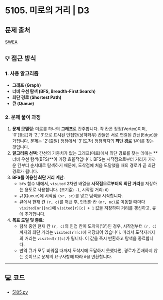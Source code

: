 # 5105. 미로의 거리 | D3

## 문제 출처
[SWEA](https://swexpertacademy.com/main/learn/course/lectureProblemViewer.do)

## 💡 접근 방식

### 1. 사용 알고리즘
* **그래프 (Graph)**
* **너비 우선 탐색 (BFS, Breadth-First Search)**
* **최단 경로 (Shortest Path)**
* **큐 (Queue)**

### 2. 문제 풀이 과정
1.  **문제 모델링**: 미로를 하나의 **그래프**로 간주합니다. 각 칸은 정점(Vertex)이며, '0'(통로)과 '2','3'으로 표시된 인접한(상하좌우) 칸들은 서로 연결된 간선(Edge)을 가집니다. 문제는 '2'(출발) 정점에서 '3'(도착) 정점까지의 **최단 경로** 길이를 찾는 것입니다.
2.  **알고리즘 선택**: 간선의 가중치가 없는 그래프(미로)에서 최단 경로를 찾는 데에는 **너비 우선 탐색(BFS)**이 가장 효율적입니다. BFS는 시작점으로부터 거리가 가까운 칸부터 순서대로 탐색하기 때문에, 도착점에 처음 도달했을 때의 경로가 곧 최단 경로가 됩니다.
3.  **BFS를 이용한 최단 거리 계산**:
    * `bfs` 함수 내에서, `visited` 2차원 배열을 **시작점으로부터의 최단 거리**를 저장하는 용도로 사용합니다. (초기값: `-1`, 시작점 거리: `0`)
    * 큐(Queue)에 시작점 `(sr, sc)`를 넣고 탐색을 시작합니다.
    * 큐에서 현재 칸 `(r, c)`를 꺼낸 후, 인접한 칸 `(nr, nc)`로 이동할 때마다 `visited[nr][nc]`에 `visited[r][c] + 1` 값을 저장하여 거리를 갱신하고, 큐에 추가합니다.
4.  **목표 도달 및 종료**:
    * 탐색 중인 현재 칸 `(r, c)`의 인접 칸이 도착지('3')인 경우, 시작점부터 `(r, c)`까지의 최단 거리는 `visited[r][c]`에 저장되어 있습니다. 따라서 도착지까지의 거리는 `visited[r][c]`가 됩니다. 이 값을 즉시 반환하고 탐색을 종료합니다.
    * 만약 큐가 모두 비워질 때까지 도착지에 도달하지 못했다면, 경로가 존재하지 않는 것이므로 문제의 요구사항에 따라 `0`을 반환합니다.
---

## 💻 코드
* [5105.py](5105.py)